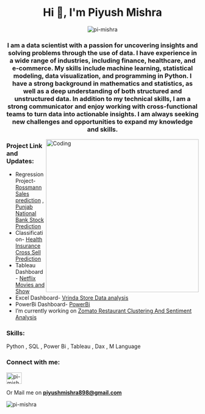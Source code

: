 <h1 align="center">Hi 👋, I'm Piyush Mishra</h1>
<p align="center"> <img src="https://komarev.com/ghpvc/?username=pi-mishra&label=Profile%20views&color=0e75b6&style=flat" alt="pi-mishra" /> </p>
<h3 align="center">I am a data scientist with a passion for uncovering insights and solving problems through the use of data. I have experience in a wide range of industries, including finance, healthcare, and e-commerce. My skills include machine learning, statistical modeling, data visualization, and programming in Python. I have a strong background in mathematics and statistics, as well as a deep understanding of both structured and unstructured data. In addition to my technical skills, I am a strong communicator and enjoy working with cross-functional teams to turn data into actionable insights. I am always seeking new challenges and opportunities to expand my knowledge and skills.</h3>
<img align="right" alt="Coding" width="400" src="https://miro.medium.com/max/1400/1*d7QeSREErtMuJQ0bcptMXQ.gif">

<h3 align="left">Project Link and Updates:</h3>

- Regression Project-[Rossmann Sales prediction](https://github.com/pi-mishra/Rossmann-Sales-Prediction-Regression-) ,
[Punjab National Bank Stock Prediction](https://github.com/pi-mishra/PNB_stock_prediction/blob/main/PNB_stock_prediction.ipynb)
- Classification- [Health Insurance Cross Sell Prediction](https://github.com/pi-mishra/HEALTH-INSURANCE-CROSS-SELL-PREDICTION)
- Tableau Dashboard- [Netflix Movies and Show](https://public.tableau.com/app/profile/piyush.mishra2889/viz/NetflixmovieandTVseriesdashboard/Netflix)
- Excel Dashboard- [Vrinda Store Data analysis](https://1drv.ms/x/s!AvRx2EtQhwQXgi9L3G8LII5_aABN?e=sJe8Ku)
- PowerBi Dashboard- [PowerBi](https://github.com/pi-mishra/PowerBi_dashboard)
- I’m currently working on [Zomato Restaurant Clustering And Sentiment Analysis](https://github.com/pi-mishra/Zomato-Restaurant-Clustering-And-Sentiment-Analysis/blob/main/Zomato_Restaurant_Clustering_And_Sentiment_Analysis.ipynb)

<h3 align="left">Skills:</h3>
Python , SQL , Power Bi , Tableau , Dax , M Language 

<h3 align="left">Connect with me:</h3>
<p align="left">
<a href="https://linkedin.com/in/pi-mishra" target="blank"><img align="center" src="https://raw.githubusercontent.com/rahuldkjain/github-profile-readme-generator/master/src/images/icons/Social/linked-in-alt.svg" alt="pi-mishra" height="30" width="40" /></a>
</p>

Or 
Mail me on **piyushmishra898@gmail.com**

<p><img align="center" src= "https://github-readme-streak-stats.herokuapp.com/?user=pi-mishra&" alt="pi-mishra" /></p>

